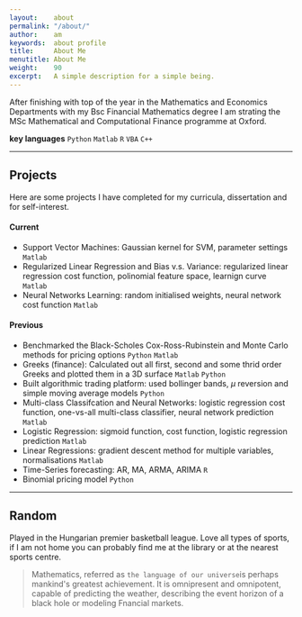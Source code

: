 ```yaml
---
layout:    about
permalink: "/about/"
author:    am
keywords:  about profile
title:     About Me
menutitle: About Me
weight:    90
excerpt:   A simple description for a simple being.
---
```


After finishing with top of the year in the Mathematics and Economics Departments with my Bsc Financial Mathematics degree I am strating the MSc Mathematical and Computational Finance programme at Oxford.

**key languages** `Python` `Matlab` `R` `VBA` `C++`

---

## Projects

Here are some projects I have completed for my curricula, dissertation and for self-interest.

#### Current
 - Support Vector Machines: Gaussian kernel for SVM, parameter settings `Matlab`
 - Regularized Linear Regression and Bias v.s. Variance: regularized linear regression cost function, polinomial feature space, learnign curve `Matlab`
 - Neural Networks Learning: random initialised weights, neural network cost function `Matlab`

#### Previous
 - Benchmarked the Black-Scholes Cox-Ross-Rubinstein and Monte Carlo methods for pricing options `Python` `Matlab`
 - Greeks (finance): Calculated out all first, second and some thrid order Greeks and plotted them in a 3D surface `Matlab` `Python` 
 - Built algorithmic trading platform: used bollinger bands, $\mu$ reversion and simple moving average models `Python`
 - Multi-class Classifcation and Neural Networks: logistic regression cost function, one-vs-all multi-class classifier, neural network prediction `Matlab`
 - Logistic Regression: sigmoid function, cost function, logistic regression prediction `Matlab`
 - Linear Regressions: gradient descent method for multiple variables, normalisations `Matlab`
 - Time-Series forecasting: AR, MA, ARMA, ARIMA `R`
 - Binomial pricing model `Python`

---

## Random
Played in the Hungarian premier basketball league. Love all types of sports, if I am not home you can probably find me at the library or at the nearest sports centre.

> Mathematics, referred as `the language of our universe`is perhaps mankind's greatest achievement. It is omnipresent and omnipotent, capable of predicting the weather, describing the event horizon of a black hole or modeling Fnancial markets.